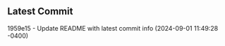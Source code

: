 
## Latest Commit
1959e15 - Update README with latest commit info (2024-09-01 11:49:28 -0400) <Yunxi-Zhou>
